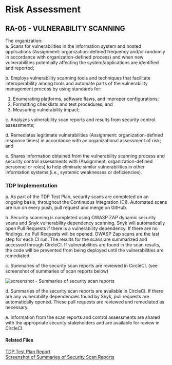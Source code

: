 # Risk Assessment
## RA-05 - VULNERABILITY SCANNING

The organization:  
a. Scans for vulnerabilities in the information system and hosted applications (Assignment: organization-defined frequency and/or randomly in accordance with organization-defined process) and when new vulnerabilities potentially affecting the system/applications are identified and reported;  

b. Employs vulnerability scanning tools and techniques that facilitate interoperability among tools and automate parts of the vulnerability management process by using standards for:  
   1. Enumerating platforms, software flaws, and improper configurations;  
   2. Formatting checklists and test procedures; and  
   3. Measuring vulnerability impact;  

c. Analyzes vulnerability scan reports and results from security control assessments;  

d. Remediates legitimate vulnerabilities (Assignment: organization-defined response times) in accordance with an organizational assessment of risk; and  

e. Shares information obtained from the vulnerability scanning process and security control assessments with (Assignment: organization-defined personnel or roles) to help eliminate similar vulnerabilities in other information systems (i.e., systemic weaknesses or deficiencies).  

### TDP Implementation

a. As part of the TDP Test Plan, security scans are completed on an ongoing basis, throughout the Continuous Integration (CI).  Automated scans are run on every push, pull request and merge on GitHub.  

b. Security scanning is completed using OWASP ZAP dynamic security scans and Snyk vulnerability dependency scanning.  Snyk will automatically open Pull Requests if there is a vulnerability dependency.  If there are no findings, no Pull Requests will be opened.  OWASP Zap scans are the last step for each CI run.  The results for the scans are summarized and accessed through CircleCI.  If vulnerabilities are found in the scan results, the code will be prevented from being deployed until the vulnerabilities are remediated.

c. Summaries of the security scan reports are reviewed in CircleCI. (see screenshot of summaries of scan reports below)

![screenshot - Summaries of security scan reports](https://github.com/raft-tech/TANF-app/blob/documentation/risk-assessment-ra-5/docs/controls/risk_assessment/ra-5-screenshots/Screen%20Shot%202021-01-29%20at%203.05.42%20PM.png)

d. Summaries of the security scan reports are available in CircleCI.  If there are any vulnerability dependencies found by Snyk, pull requests are automatically opened.  These pull requests are reviewed and remediated as necessary.  

e. Information from the scan reports and control assessments are shared with the appropriate security stakeholders and are available for review in CircleCI. 
	
#### Related Files
[TDP Test Plan Report](https://teams.microsoft.com/l/file/C20CF83B-53DC-45BB-855D-14F513301FE0?tenantId=d58addea-5053-4a80-8499-ba4d944910df&fileType=docx&objectUrl=https%3A%2F%2Fhhsgov.sharepoint.com%2Fsites%2FTANFDataPortalOFA%2FShared%20Documents%2Fcompliance%2FSDLC%2F3_RAR_CDR_TRR%2FTDP_Test%20Plan%20Report%201.21.21.docx&baseUrl=https%3A%2F%2Fhhsgov.sharepoint.com%2Fsites%2FTANFDataPortalOFA&serviceName=teams&threadId=19:3658d5183f3e4e648c0304832c1eafc4@thread.skype&groupId=41f194a6-c1d3-4680-933e-c8ee7d17e287)  
[Screenshot of Summaries of Security Scan Reports](https://github.com/raft-tech/TANF-app/blob/documentation/risk-assessment-ra-5/docs/controls/risk_assessment/ra-5-screenshots/Screen%20Shot%202021-01-29%20at%203.05.42%20PM.png)  

